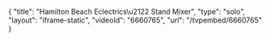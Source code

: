 {
    "title": "Hamilton Beach Eclectrics\u2122 Stand Mixer",
    "type": "solo",
    "layout": "iframe-static",
    "videoId": "6660765",
    "url": "\/tvpembed\/6660765"
}